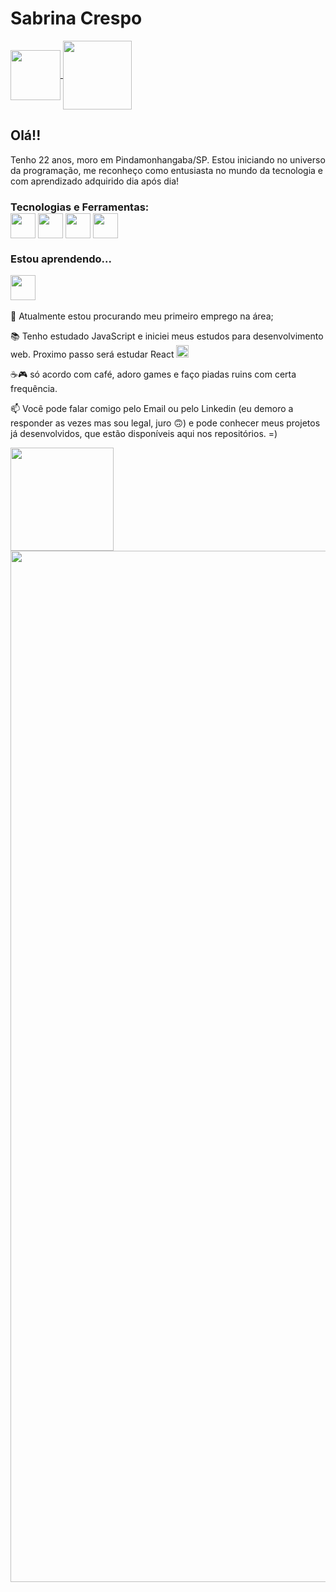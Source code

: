 <h1>Sabrina Crespo</h1>
<a href="https://www.linkedin.com/in/sabrina-crespo-b52808199/" target="_blank" rel="external" ><img src="https://cdn.jsdelivr.net/gh/devicons/devicon/icons/linkedin/linkedin-original.svg" height="80" widht="80" align="center" />
</a>
<a href = "sabrina_crespo@outlook.com"><img src="https://www.logo.wine/a/logo/Microsoft_Outlook/Microsoft_Outlook-Logo.wine.svg" target="_blank" height="110" widht="110" align="center"></a>

<h2>Olá!!</h2>

<p> 
Tenho 22 anos, moro em Pindamonhangaba/SP. Estou iniciando no universo da programação, me reconheço como entusiasta no mundo da tecnologia e com aprendizado adquirido dia após dia!
<p>

<h3> Tecnologias e Ferramentas:
<br>
<img src="https://cdn.jsdelivr.net/gh/devicons/devicon/icons/html5/html5-original-wordmark.svg" height="40" widht="40" align="center" />
<img src="https://cdn.jsdelivr.net/gh/devicons/devicon/icons/css3/css3-original-wordmark.svg" height="40" width="40" align="center"  />
<img src="https://cdn.jsdelivr.net/gh/devicons/devicon/icons/git/git-original.svg" height="40" wight="40" align="center" />
<img src="https://cdn.jsdelivr.net/gh/devicons/devicon/icons/github/github-original.svg" height="40" widht="40" align="center" />

<h3> Estou aprendendo...</h3>
<img src="https://cdn.jsdelivr.net/gh/devicons/devicon/icons/javascript/javascript-original.svg" height="40" width="40" align="center" />
<br>
<br>
🤿 Atualmente estou procurando meu primeiro emprego na área;

📚 Tenho estudado JavaScript e iniciei meus estudos para desenvolvimento web. Proximo passo será estudar React <img src="https://cdn.jsdelivr.net/gh/devicons/devicon/icons/react/react-original.svg" height="20" widht="20" />


☕🎮 só acordo com café, adoro games e faço piadas ruins com certa frequência.

📫 Você pode falar comigo pelo Email ou pelo Linkedin (eu demoro a responder as vezes mas sou legal, juro 🙃) e pode conhecer meus projetos já desenvolvidos, que estão disponíveis aqui nos repositórios. =)


<div>
<a href="https://github.com/seu-usuário-aqui">
<img height="165em" src="https://github-readme-stats.vercel.app/api/top-langs/?username=SahCrespo&layout=compact&langs_count=7&theme=dracula"/>
<img height="1650em" src="https://github-readme-stats.vercel.app/api?username=SahCrespo&show_icons=true&theme=dracula&include_all_commits=true&count_private=true"/>
</div>
